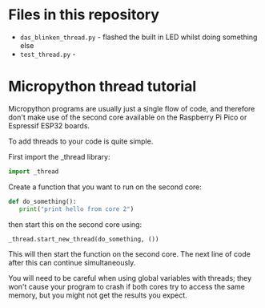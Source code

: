 # Files in this repository
- `das_blinken_thread.py` - flashed the built in LED whilst doing something else
- `test_thread.py` - 

# Micropython thread tutorial

Micropython programs are usually just a single flow of code, and therefore don't make use of the second core available on the Raspberry Pi Pico or Espressif ESP32 boards.

To add threads to your code is quite simple.

First import the _thread library:

```python
import _thread
```

Create a function that you want to run on the second core:

```python
def do_something():
   print("print hello from core 2")
```

then start this on the second core using:

```python
_thread.start_new_thread(do_something, ())
```

This will then start the function on the second core. The next line of code after this can continue simultaneously.

You will need to be careful when using global variables with threads; they won't cause your program to crash if both cores try to access the same memory, but you might not get the results you expect.

